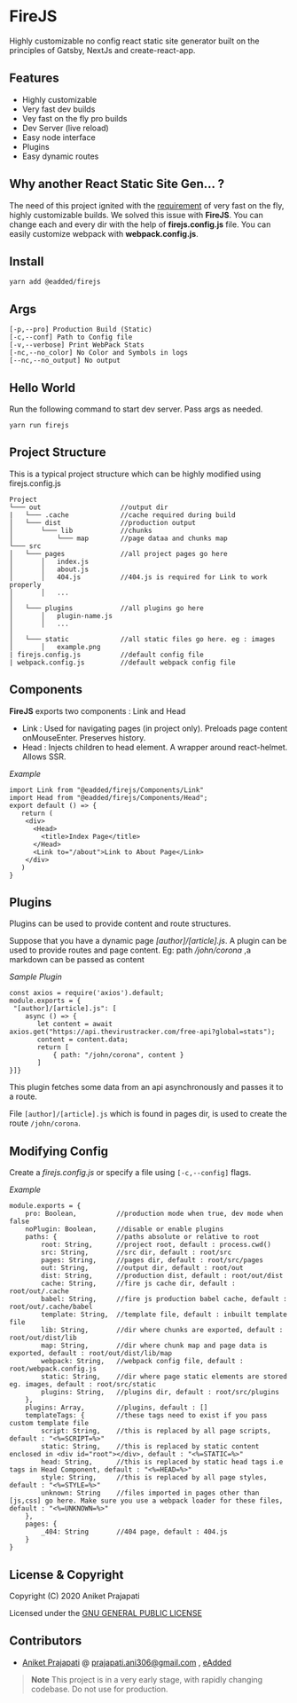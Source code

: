 # FireJS
 Highly customizable no config react static site generator built on the principles of Gatsby, NextJs and create-react-app.    
    
## Features    
    
 - Highly customizable
 - Very fast dev builds 
 - Vey fast on the fly pro builds
 - Dev Server (live reload)
 - Easy node interface
 - Plugins
 - Easy dynamic routes
    
## Why another React Static Site Gen... ?
 The need of this project ignited with the [requirement](https://dev.to/aniketfuryrocks/dynamically-building-static-react-pages-upon-request-4pg3) of very fast on the fly, highly customizable builds. We solved this issue with **FireJS**. You can change each and every dir with the help of **firejs.config.js** file. You can easily customize webpack with **webpack.config.js**.  
  
## Install  
~~~  
yarn add @eadded/firejs  
~~~    
## Args  
~~~    
[-p,--pro] Production Build (Static)  
[-c,--conf] Path to Config file    
[-v,--verbose] Print WebPack Stats  
[-nc,--no_color] No Color and Symbols in logs  
[--nc,--no_output] No output  
~~~  
## Hello World  
Run the following command to start dev server. Pass args as needed.  
~~~  
yarn run firejs  
~~~  
## Project Structure
This is a typical project structure which can be highly modified using firejs.config.js    
```
Project    
└─── out                    //output dir
|   └─── .cache             //cache required during build
│   └─── dist               //production output
│       └─── lib            //chunks
│           └─── map        //page dataa and chunks map
└─── src    
│   └─── pages              //all project pages go here
│       │   index.js    
│       │   about.js
│       │   404.js          //404.js is required for Link to work properly
│       │   ...    
│    
│   └─── plugins            //all plugins go here
│       │   plugin-name.js    
│       │   ...
│
│   └─── static             //all static files go here. eg : images
│       │   example.png
| firejs.config.js          //default config file
| webpack.config.js         //default webpack config file
```
## Components
**FireJS** exports two components : Link and Head

 - Link : Used for navigating pages (in project only). Preloads page content onMouseEnter. Preserves history.
 - Head : Injects children to head element. A wrapper around react-helmet. Allows SSR.

*Example*
```
import Link from "@eadded/firejs/Components/Link"  
import Head from "@eadded/firejs/Components/Head";  
export default () => {  
   return (  
    <div>  
      <Head>  
        <title>Index Page</title>  
      </Head>  
      <Link to="/about">Link to About Page</Link>  
    </div>  
   )
}
```
## Plugins
Plugins can be used to provide content and route structures.

Suppose that you have a dynamic page *[author]/[article].js*. A plugin can be used to provide routes and page content. Eg: path */john/corona* ,a markdown can be passed as content
    
*Sample Plugin* 
~~~    
const axios = require('axios').default;      
module.exports = {      
 "[author]/[article].js": [     
    async () => {     
       let content = await axios.get("https://api.thevirustracker.com/free-api?global=stats");    
       content = content.data;    
       return [    
           { path: "/john/corona", content }    
       ]    
}]}    
~~~    
This plugin fetches some data from an api asynchronously and passes it to a route.    
    
File `[author]/[article].js` which is found in pages dir, is used to create the route `/john/corona`.

## Modifying Config
Create a *firejs.config.js* or specify a file using ```[-c,--config]``` flags.

*Example*

```
module.exports = {
    pro: Boolean,          //production mode when true, dev mode when false
    noPlugin: Boolean,     //disable or enable plugins
    paths: {               //paths absolute or relative to root
        root: String,      //project root, default : process.cwd()
        src: String,       //src dir, default : root/src
        pages: String,     //pages dir, default : root/src/pages
        out: String,       //output dir, default : root/out
        dist: String,      //production dist, default : root/out/dist
        cache: String,     //fire js cache dir, default : root/out/.cache
        babel: String,     //fire js production babel cache, default : root/out/.cache/babel
        template: String,  //template file, default : inbuilt template file
        lib: String,       //dir where chunks are exported, default : root/out/dist/lib
        map: String,       //dir where chunk map and page data is exported, default : root/out/dist/lib/map
        webpack: String,   //webpack config file, default : root/webpack.config.js
        static: String,    //dir where page static elements are stored eg. images, default : root/src/static
        plugins: String,   //plugins dir, default : root/src/plugins
    },
    plugins: Array,        //plugins, default : []
    templateTags: {        //these tags need to exist if you pass custom template file
        script: String,    //this is replaced by all page scripts, default : "<%=SCRIPT=%>"
        static: String,    //this is replaced by static content enclosed in <div id="root"></div>, default : "<%=STATIC=%>"
        head: String,      //this is replaced by static head tags i.e tags in Head Component, default : "<%=HEAD=%>"
        style: String,     //this is replaced by all page styles, default : "<%=STYLE=%>"
        unknown: String    //files imported in pages other than [js,css] go here. Make sure you use a webpack loader for these files, default : "<%=UNKNOWN=%>"
    },
    pages: {
        _404: String       //404 page, default : 404.js 
    }
}
```

## License & Copyright
Copyright (C) 2020 Aniket Prajapati

Licensed under the [GNU GENERAL PUBLIC LICENSE](LICENSE)

## Contributors
 + [Aniket Prajapati](https://github.com/aniketfuryrocks) @ prajapati.ani306@gmail.com , [eAdded](http://www.eadded.com)

> **Note** This project is in a very early stage, with rapidly changing codebase. Do not use for production.